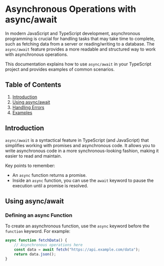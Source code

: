 # Asynchronous Operations with async/await

In modern JavaScript and TypeScript development, asynchronous programming is crucial for handling tasks that may take time to complete, such as fetching data from a server or reading/writing to a database. The `async/await` feature provides a more readable and structured way to work with asynchronous operations.

This documentation explains how to use `async/await` in your TypeScript project and provides examples of common scenarios.

## Table of Contents

1. [Introduction](#introduction)
2. [Using async/await](#using-async-await)
3. [Handling Errors](#handling-errors)
4. [Examples](#examples)

## Introduction

`async/await` is a syntactical feature in TypeScript (and JavaScript) that simplifies working with promises and asynchronous code. It allows you to write asynchronous code in a more synchronous-looking fashion, making it easier to read and maintain.

Key points to remember:

-   An `async` function returns a promise.
-   Inside an `async` function, you can use the `await` keyword to pause the execution until a promise is resolved.

## Using async/await

### Defining an async Function

To create an asynchronous function, use the `async` keyword before the `function` keyword. For example:

```typescript
async function fetchData() {
    // Asynchronous operations here
    const data = await fetch("https://api.example.com/data");
    return data.json();
}
```
